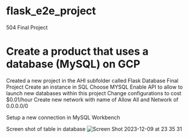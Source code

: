 # flask_e2e_project
504 Final Project

# Create a product that uses a database (MySQL) on GCP
Created a new project in the AHI subfolder called Flask Database Final Project
Create an instance in SQL
Choose MYSQL
Enable API to allow to launch new databases within this project
Change configurations to cost $0.01/hour
Create new network with name of Allow All and Network of 0.0.0.0/0

Setup a new connection in MySQL Workbench

Screen shot of table in database
![Screen Shot 2023-12-09 at 23 35 31](https://github.com/chebbin/flask_e2e_project/assets/141374142/1895ced2-3a0f-4630-9245-ccd9c5367e8c)
